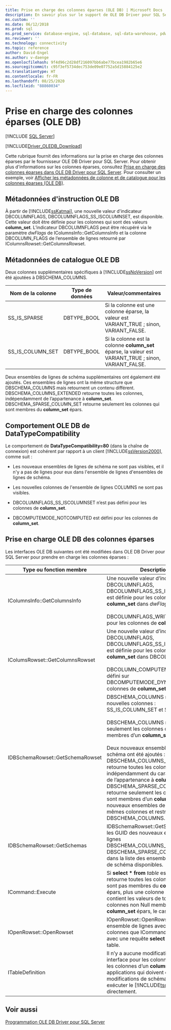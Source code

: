 ```yaml
---
title: Prise en charge des colonnes éparses (OLE DB) | Microsoft Docs
description: En savoir plus sur le support de OLE DB Driver pour SQL Server pour les colonnes éparses, qui sont des colonnes optimisées pour le stockage de valeurs Null.
ms.custom: ''
ms.date: 06/12/2018
ms.prod: sql
ms.prod_service: database-engine, sql-database, sql-data-warehouse, pdw
ms.reviewer: ''
ms.technology: connectivity
ms.topic: reference
author: David-Engel
ms.author: v-daenge
ms.openlocfilehash: 9f4d96c2d28df216097bb6abe77bcea1982b65e6
ms.sourcegitcommit: c95f3ef5734dec753de09e07752a5d15884125e2
ms.translationtype: HT
ms.contentlocale: fr-FR
ms.lasthandoff: 08/25/2020
ms.locfileid: "88860034"
---
```

# <a name="sparse-columns-support-ole-db"></a>Prise en charge des colonnes éparses (OLE DB)
[!INCLUDE [SQL Server](../../../includes/applies-to-version/sql-asdb-asdbmi-asa-pdw.md)]

[!INCLUDE[Driver_OLEDB_Download](../../../includes/driver_oledb_download.md)]

  Cette rubrique fournit des informations sur la prise en charge des colonnes éparses par le fournisseur OLE DB Driver pour SQL Server. Pour obtenir plus d'informations sur les colonnes éparses, consultez [Prise en charge des colonnes éparses dans OLE DB Driver pour SQL Server](../../oledb/features/sparse-columns-support-in-oledb-driver-for-sql-server.md). Pour consulter un exemple, voir [Afficher les métadonnées de colonne et de catalogue pour les colonnes éparses &#40;OLE DB&#41;](../../oledb/ole-db-how-to/display-column-and-catalog-metadata-for-sparse-columns-ole-db.md).  
  
## <a name="ole-db-statement-metadata"></a>Métadonnées d'instruction OLE DB  
 À partir de [!INCLUDE[ssKatmai](../../../includes/sskatmai-md.md)], une nouvelle valeur d'indicateur DBCOLUMNFLAGS, DBCOLUMNFLAGS_SS_ISCOLUMNSET, est disponible. Cette valeur doit être définie pour les colonnes qui sont des valeurs **column_set**. L’indicateur DBCOLUMNFLAGS peut être récupéré via le paramètre *dwFlags* de IColumnsInfo::GetColumnsInfo et la colonne DBCOLUMN_FLAGS de l’ensemble de lignes retourné par IColumnsRowset::GetColumnsRowset.  
  
## <a name="ole-db-catalog-metadata"></a>Métadonnées de catalogue OLE DB  
 Deux colonnes supplémentaires spécifiques à [!INCLUDE[ssNoVersion](../../../includes/ssnoversion-md.md)] ont été ajoutées à DBSCHEMA_COLUMNS.  
  
|Nom de la colonne|Type de données|Valeur/commentaires|  
|-----------------|---------------|---------------------|  
|SS_IS_SPARSE|DBTYPE_BOOL|Si la colonne est une colonne éparse, la valeur est VARIANT_TRUE ; sinon, VARIANT_FALSE.|  
|SS_IS_COLUMN_SET|DBTYPE_BOOL|Si la colonne est la colonne **column_set** éparse, la valeur est VARIANT_TRUE ; sinon, VARIANT_FALSE.|  
  
 Deux ensembles de lignes de schéma supplémentaires ont également été ajoutés. Ces ensembles de lignes ont la même structure que DBSCHEMA_COLUMNS mais retournent un contenu différent. DBSCHEMA_COLUMNS_EXTENDED retourne toutes les colonnes, indépendamment de l’appartenance à **column_set**. DBSCHEMA_SPARSE_COLUMN_SET retourne seulement les colonnes qui sont membres du **column_set** épars.  
  
## <a name="ole-db-datatypecompatibility-behavior"></a>Comportement OLE DB de DataTypeCompatibility  
 Le comportement de **DataTypeCompatibility=80** (dans la chaîne de connexion) est cohérent par rapport à un client [!INCLUDE[ssVersion2000](../../../includes/ssversion2000-md.md)], comme suit :  
  
-   Les nouveaux ensembles de lignes de schéma ne sont pas visibles, et il n'y a pas de lignes pour eux dans l'ensemble de lignes d'ensembles de lignes de schéma.  
  
-   Les nouvelles colonnes de l'ensemble de lignes COLUMNS ne sont pas visibles.  
  
-   DBCOLUMNFLAGS_SS_ISCOLUMNSET n’est pas défini pour les colonnes de **column_set**.  
  
-   DBCOMPUTEMODE_NOTCOMPUTED est défini pour les colonnes de **column_set**.  
  
## <a name="ole-db-support-for-sparse-columns"></a>Prise en charge OLE DB des colonnes éparses  
 Les interfaces OLE DB suivantes ont été modifiées dans OLE DB Driver pour SQL Server pour prendre en charge les colonnes éparses :  
  
|Type ou fonction membre|Description|  
|-----------------------------|-----------------|  
|IColumnsInfo::GetColumnsInfo|Une nouvelle valeur d’indicateur DBCOLUMNFLAGS, DBCOLUMNFLAGS_SS_ISCOLUMNSET, est définie pour les colonnes de **column_set** dans *dwFlags*.<br /><br /> DBCOLUMNFLAGS_WRITE est défini pour les colonnes de **column_set**.|  
|IColumsRowset::GetColumnsRowset|Une nouvelle valeur d’indicateur DBCOLUMNFLAGS, DBCOLUMNFLAGS_SS_ISCOLUMNSET, est définie pour les colonnes de **column_set** dans DBCOLUMN_FLAGS.<br /><br /> DBCOLUMN_COMPUTEMODE est défini sur DBCOMPUTEMODE_DYNAMIC pour les colonnes de **column_set**.|  
|IDBSchemaRowset::GetSchemaRowset|DBSCHEMA_COLUMNS retourne deux nouvelles colonnes : SS_IS_COLUMN_SET et SS_IS_SPARSE.<br /><br /> DBSCHEMA_COLUMNS retourne seulement les colonnes qui ne sont pas membres d’un **column_set**.<br /><br /> Deux nouveaux ensembles de lignes de schéma ont été ajoutés : DBSCHEMA_COLUMNS_EXTENDED retourne toutes les colonnes, indépendamment du caractère épars de l’appartenance à **column_set**. DBSCHEMA_SPARSE_COLUMN_SET retourne seulement les colonnes qui sont membres d’un **column_set**. Ces nouveaux ensembles de lignes ont les mêmes colonnes et restrictions que DBSCHEMA_COLUMNS.|  
|IDBSchemaRowset::GetSchemas|IDBSchemaRowset::GetSchemas inclut les GUID des nouveaux ensembles de lignes DBSCHEMA_COLUMNS_EXTENDED et DBSCHEMA_SPARSE_COLUMN_SET dans la liste des ensembles de lignes de schéma disponibles.|  
|ICommand::Execute|Si **select \* from** *table* est utilisé, il retourne toutes les colonnes qui ne sont pas membres du **column_set** épars, plus une colonne XML qui contient les valeurs de toutes les colonnes non Null membres du **column_set** épars, le cas échéant.|  
|IOpenRowset::OpenRowset|IOpenRowset::OpenRowset retourne un ensemble de lignes avec les mêmes colonnes que ICommand::Execute, avec une requête **select \*** sur la même table.|  
|ITableDefinition|Il n’y a aucune modification de cette interface pour les colonnes éparses ou les colonnes d’un **column_set**. Les applications qui doivent effectuer des modifications de schéma doivent exécuter le [!INCLUDE[tsql](../../../includes/tsql-md.md)] approprié directement.|  
  
## <a name="see-also"></a>Voir aussi  
 [Programmation OLE DB Driver pour SQL Server](../../oledb/ole-db/oledb-driver-for-sql-server-programming.md)  
  
  
